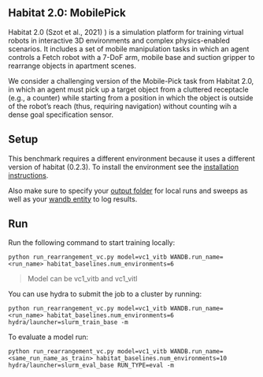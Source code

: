 ## Habitat 2.0: MobilePick

Habitat 2.0 (Szot et al., 2021) ) is a simulation platform for training virtual robots in interactive 3D environments and complex physics-enabled scenarios. It includes a set of mobile manipulation tasks in which an agent controls a Fetch robot with a 7-DoF arm, mobile base and suction gripper to rearrange objects in apartment scenes. 

We consider a challenging version of the Mobile-Pick task from Habitat 2.0, in which an agent must pick up a target object from a cluttered receptacle (e.g., a counter) while starting from a position in which the object is outside of the robot’s reach (thus, requiring navigation) without counting wih a dense goal specification sensor.


## Setup 

This benchmark requires a different environment because it uses a different version of habitat (0.2.3). To 
install the environment see the [installation instructions](INSTALLATION.md).

Also make sure to specify your [output folder](configs/hydra/output/path.yaml) for local runs and sweeps as well as your [wandb entity](configs/wandb_habitat/habitat2.yaml) to log results.

## Run

Run the following command to start training locally:

```
python run_rearrangement_vc.py model=vc1_vitb WANDB.run_name=<run_name> habitat_baselines.num_environments=6
```
> Model can be vc1_vitb and vc1_vitl

You can use hydra to submit the job to a cluster by running:

```
python run_rearrangement_vc.py model=vc1_vitb WANDB.run_name=<run_name> habitat_baselines.num_environments=6 hydra/launcher=slurm_train_base -m
```

To evaluate a model run:

```
python run_rearrangement_vc.py model=vc1_vitb WANDB.run_name=<same_run_name_as_train> habitat_baselines.num_environments=10 hydra/launcher=slurm_eval_base RUN_TYPE=eval -m
```


